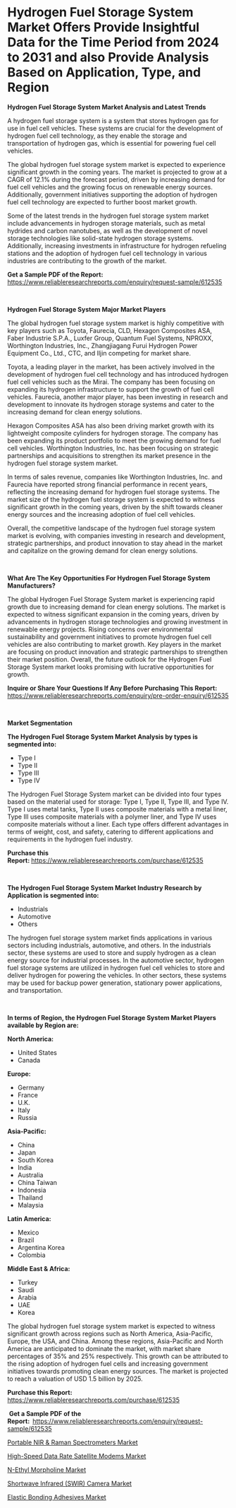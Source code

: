 <p><h1>Hydrogen Fuel Storage System Market Offers Provide Insightful Data for the Time Period from 2024 to 2031 and also Provide Analysis Based on Application, Type, and Region</h1></p><p><strong>Hydrogen Fuel Storage System Market Analysis and Latest Trends</strong></p>
<p><p>A hydrogen fuel storage system is a system that stores hydrogen gas for use in fuel cell vehicles. These systems are crucial for the development of hydrogen fuel cell technology, as they enable the storage and transportation of hydrogen gas, which is essential for powering fuel cell vehicles.</p><p>The global hydrogen fuel storage system market is expected to experience significant growth in the coming years. The market is projected to grow at a CAGR of 12.1% during the forecast period, driven by increasing demand for fuel cell vehicles and the growing focus on renewable energy sources. Additionally, government initiatives supporting the adoption of hydrogen fuel cell technology are expected to further boost market growth.</p><p>Some of the latest trends in the hydrogen fuel storage system market include advancements in hydrogen storage materials, such as metal hydrides and carbon nanotubes, as well as the development of novel storage technologies like solid-state hydrogen storage systems. Additionally, increasing investments in infrastructure for hydrogen refueling stations and the adoption of hydrogen fuel cell technology in various industries are contributing to the growth of the market.</p></p>
<p><strong>Get a Sample PDF of the Report:&nbsp;</strong> <a href="https://www.reliableresearchreports.com/enquiry/request-sample/612535">https://www.reliableresearchreports.com/enquiry/request-sample/612535</a></p>
<p>&nbsp;</p>
<p><strong>Hydrogen Fuel Storage System Major Market Players</strong></p>
<p><p>The global hydrogen fuel storage system market is highly competitive with key players such as Toyota, Faurecia, CLD, Hexagon Composites ASA, Faber Industrie S.P.A., Luxfer Group, Quantum Fuel Systems, NPROXX, Worthington Industries, Inc., Zhangjiagang Furui Hydrogen Power Equipment Co., Ltd., CTC, and Iljin competing for market share.</p><p>Toyota, a leading player in the market, has been actively involved in the development of hydrogen fuel cell technology and has introduced hydrogen fuel cell vehicles such as the Mirai. The company has been focusing on expanding its hydrogen infrastructure to support the growth of fuel cell vehicles. Faurecia, another major player, has been investing in research and development to innovate its hydrogen storage systems and cater to the increasing demand for clean energy solutions.</p><p>Hexagon Composites ASA has also been driving market growth with its lightweight composite cylinders for hydrogen storage. The company has been expanding its product portfolio to meet the growing demand for fuel cell vehicles. Worthington Industries, Inc. has been focusing on strategic partnerships and acquisitions to strengthen its market presence in the hydrogen fuel storage system market.</p><p>In terms of sales revenue, companies like Worthington Industries, Inc. and Faurecia have reported strong financial performance in recent years, reflecting the increasing demand for hydrogen fuel storage systems. The market size of the hydrogen fuel storage system is expected to witness significant growth in the coming years, driven by the shift towards cleaner energy sources and the increasing adoption of fuel cell vehicles.</p><p>Overall, the competitive landscape of the hydrogen fuel storage system market is evolving, with companies investing in research and development, strategic partnerships, and product innovation to stay ahead in the market and capitalize on the growing demand for clean energy solutions.</p></p>
<p>&nbsp;</p>
<p><strong>What Are The Key Opportunities For Hydrogen Fuel Storage System Manufacturers?</strong></p>
<p><p>The global Hydrogen Fuel Storage System market is experiencing rapid growth due to increasing demand for clean energy solutions. The market is expected to witness significant expansion in the coming years, driven by advancements in hydrogen storage technologies and growing investment in renewable energy projects. Rising concerns over environmental sustainability and government initiatives to promote hydrogen fuel cell vehicles are also contributing to market growth. Key players in the market are focusing on product innovation and strategic partnerships to strengthen their market position. Overall, the future outlook for the Hydrogen Fuel Storage System market looks promising with lucrative opportunities for growth.</p></p>
<p><strong>Inquire or Share Your Questions If Any Before Purchasing This Report:</strong> <a href="https://www.reliableresearchreports.com/enquiry/pre-order-enquiry/612535">https://www.reliableresearchreports.com/enquiry/pre-order-enquiry/612535</a></p>
<p>&nbsp;</p>
<p><strong>Market Segmentation</strong></p>
<p><strong>The Hydrogen Fuel Storage System Market Analysis by types is segmented into:</strong></p>
<p><ul><li>Type I</li><li>Type II</li><li>Type III</li><li>Type IV</li></ul></p>
<p><p>The Hydrogen Fuel Storage System market can be divided into four types based on the material used for storage: Type I, Type II, Type III, and Type IV. Type I uses metal tanks, Type II uses composite materials with a metal liner, Type III uses composite materials with a polymer liner, and Type IV uses composite materials without a liner. Each type offers different advantages in terms of weight, cost, and safety, catering to different applications and requirements in the hydrogen fuel industry.</p></p>
<p><strong>Purchase this Report:&nbsp;</strong><a href="https://www.reliableresearchreports.com/purchase/612535">https://www.reliableresearchreports.com/purchase/612535</a></p>
<p>&nbsp;</p>
<p><strong>The Hydrogen Fuel Storage System Market Industry Research by Application is segmented into:</strong></p>
<p><ul><li>Industrials</li><li>Automotive</li><li>Others</li></ul></p>
<p><p>The hydrogen fuel storage system market finds applications in various sectors including industrials, automotive, and others. In the industrials sector, these systems are used to store and supply hydrogen as a clean energy source for industrial processes. In the automotive sector, hydrogen fuel storage systems are utilized in hydrogen fuel cell vehicles to store and deliver hydrogen for powering the vehicles. In other sectors, these systems may be used for backup power generation, stationary power applications, and transportation.</p></p>
<p>&nbsp;</p>
<p><strong>In terms of Region, the Hydrogen Fuel Storage System Market Players available by Region are:</strong></p>
<p>
    <p> <strong> North America: </strong>
        <ul>
            <li>United States</li>
            <li>Canada</li>
        </ul>
        </p> 
    <p> <strong> Europe: </strong>
        <ul>
            <li>Germany</li>
            <li>France</li>
            <li>U.K.</li>
            <li>Italy</li>
            <li>Russia</li>
        </ul>
        </p> 
    <p> <strong> Asia-Pacific: </strong>
        <ul>
            <li>China</li>
            <li>Japan</li>
            <li>South Korea</li>
            <li>India</li>
            <li>Australia</li>
            <li>China Taiwan</li>
            <li>Indonesia</li>
            <li>Thailand</li>
            <li>Malaysia</li>
        </ul>
        </p> 
    <p> <strong> Latin America: </strong>
        <ul>
            <li>Mexico</li>
            <li>Brazil</li>
            <li>Argentina Korea</li>
            <li>Colombia</li>
        </ul>
        </p> 
    <p> <strong> Middle East & Africa: </strong>
        <ul>
            <li>Turkey</li>
            <li>Saudi</li>
            <li>Arabia</li>
            <li>UAE</li>
            <li>Korea</li>
        </ul>
    </p>
    </p>
<p><p>The global hydrogen fuel storage system market is expected to witness significant growth across regions such as North America, Asia-Pacific, Europe, the USA, and China. Among these regions, Asia-Pacific and North America are anticipated to dominate the market, with market share percentages of 35% and 25% respectively. This growth can be attributed to the rising adoption of hydrogen fuel cells and increasing government initiatives towards promoting clean energy sources. The market is projected to reach a valuation of USD 1.5 billion by 2025.</p></p>
<p><strong>Purchase this Report: </strong><a href="https://www.reliableresearchreports.com/purchase/612535">https://www.reliableresearchreports.com/purchase/612535</a></p>
<p>&nbsp;<strong>Get a Sample PDF of the Report:&nbsp;&nbsp;</strong><a href="https://www.reliableresearchreports.com/enquiry/request-sample/612535">https://www.reliableresearchreports.com/enquiry/request-sample/612535</a></p>
<p><strong></strong></p>
<p><p><a href="https://invited-way-688.notion.site/Portable-NIR-Raman-Spectrometers-Market-A-Comprehensive-Report-of-its-Market-Share-Growth-Trend-60f24e91920a42eea5fefe1b31d5e2b0">Portable NIR & Raman Spectrometers Market</a></p><p><a href="https://view.publitas.com/reportprime-1/high-speed-data-rate-satellite-modems-market-size-market-trends-and-growth-outlook-forecasted-for-period-from-2024-to-2031/">High-Speed Data Rate Satellite Modems Market</a></p><p><a href="https://mire-aunt-385.notion.site/N-Ethyl-Morpholine-Market-Size-Market-Share-and-Global-Market-Analysis-Report-2024-2031-eb473268e75d45c8bfd2698b7f362267">N-Ethyl Morpholine Market</a></p><p><a href="https://view.publitas.com/reportprime-1/shortwave-infrared-swir-camera-market-size-growth-outlook-from-2024-to-2031-projecting-at-markets-trends-analysis-by-application-regional-outlook-and-revenue/">Shortwave Infrared (SWIR) Camera Market</a></p><p><a href="https://butternut-bug-553.notion.site/Elastic-Bonding-Adhesives-Market-Size-2024-2031-Global-Industrial-Analysis-Key-Geographical-Regio-aa7fc210892643debbf27ca95a2dbe4f">Elastic Bonding Adhesives Market</a></p></p>